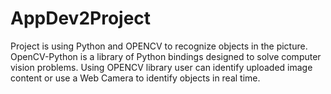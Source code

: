 # AppDev2Project
Project is using Python and OPENCV to recognize objects in the picture. OpenCV-Python is a library of Python bindings designed to solve computer vision problems. Using OPENCV library user can identify uploaded image content or use a Web Camera to identify objects in real time.

